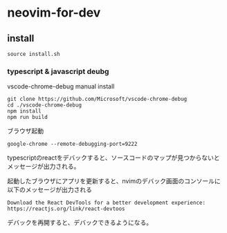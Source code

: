 # neovim-for-dev

## install 

```
source install.sh
```


### typescript & javascript deubg

vscode-chrome-debug manual install

```
git clone https://github.com/Microsoft/vscode-chrome-debug
cd ./vscode-chrome-debug
npm install
npm run build
```

ブラウザ起動

```
google-chrome --remote-debugging-port=9222
```

typescriptのreactをデバックすると、ソースコードのマップが見つからないとメッセージが出力される。

起動したブラウザにアプリを更新すると、nvimのデバック画面のコンソールに以下のメッセージが出力される

```
Download the React DevTools for a better development experience: https://reactjs.org/link/react-devtoos
```

デバックを再開すると、デバックできるようになる。


